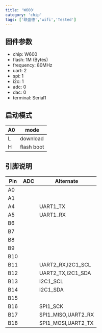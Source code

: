 ```yaml
---
title: 'W600'
category: 'chip'
tags: ['联盛德','wifi','Tested']
---
```


## 固件参数

- chip: W600
- flash: 1M (Bytes)
- frequency: 80MHz
- uart: 2
- spi: 1
- i2c: 1
- adc: 0
- dac: 0
- terminal: Serial1

## 启动模式

| A0  | mode       |
| --- | ---------- |
| L   | download   |
| H   | flash boot |

## 引脚说明

| Pin | ADC | Alternate          |
| --- | --- | ------------------ |
| A0  |     |                    |
| A1  |     |                    |
| A4  |     | UART1_TX           |
| A5  |     | UART1_RX           |
| B6  |     |                    |
| B7  |     |                    |
| B8  |     |                    |
| B9  |     |                    |
| B10 |     |                    |
| B11 |     | UART2_RX,I2C1_SCL  |
| B12 |     | UART2_TX,I2C1_SDA  |
| B13 |     | I2C1_SCL           |
| B14 |     | I2C1_SDA           |
| B15 |     |                    |
| B16 |     | SPI1_SCK           |
| B17 |     | SPI1_MISO,UART2_RX |
| B18 |     | SPI1_MOSI,UART2_TX |
